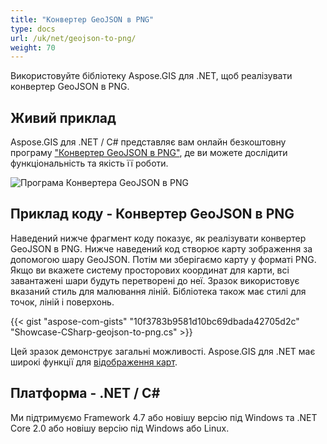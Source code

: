 ```yaml
---
title: "Конвертер GeoJSON в PNG"
type: docs
url: /uk/net/geojson-to-png/
weight: 70
---
```


Використовуйте бібліотеку Aspose.GIS для .NET, щоб реалізувати конвертер GeoJSON в PNG.

## **Живий приклад**

Aspose.GIS для .NET / C# представляє вам онлайн безкоштовну програму ["Конвертер GeoJSON в PNG"](https://products.aspose.app/gis/viewer/geojson-to-png), де ви можете дослідити функціональність та якість її роботи.

![Програма Конвертера GeoJSON в PNG](viewer.png)

## **Приклад коду - Конвертер GeoJSON в PNG**

Наведений нижче фрагмент коду показує, як реалізувати конвертер GeoJSON в PNG. Нижче наведений код створює карту зображення за допомогою шару GeoJSON. Потім ми зберігаємо карту у форматі PNG. Якщо ви вкажете систему просторових координат для карти, всі завантажені шари будуть перетворені до неї.
Зразок використовує вказаний стиль для малювання ліній. Бібліотека також має стилі для точок, ліній і поверхонь.

{{< gist "aspose-com-gists" "10f3783b9581d10bc69dbada42705d2c" "Showcase-CSharp-geojson-to-png.cs" >}}

Цей зразок демонструє загальні можливості. Aspose.GIS для .NET має широкі функції для [відображення карт](https://docs.aspose.com/gis/net/map-rendering/).

## **Платформа - .NET / C#**

Ми підтримуємо Framework 4.7 або новішу версію під Windows та .NET Core 2.0 або новішу версію під Windows або Linux.
